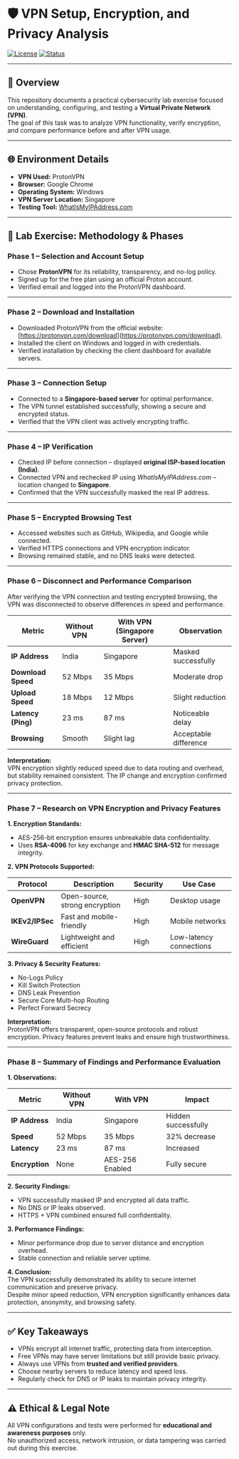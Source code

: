 # 🛡️ VPN Setup, Encryption, and Privacy Analysis

[![License](https://img.shields.io/badge/License-MIT-blue.svg)](https://opensource.org/licenses/MIT)
[![Status](https://img.shields.io/badge/Status-Completed-brightgreen)]()

---

## 📝 Overview

This repository documents a practical cybersecurity lab exercise focused on understanding, configuring, and testing a **Virtual Private Network (VPN)**.  
The goal of this task was to analyze VPN functionality, verify encryption, and compare performance before and after VPN usage.

---

## 🌐 Environment Details

- **VPN Used:** ProtonVPN 
- **Browser:** Google Chrome   
- **Operating System:** Windows
- **VPN Server Location:** Singapore  
- **Testing Tool:** [WhatIsMyIPAddress.com](https://whatismyipaddress.com)  

---

## 🧪 Lab Exercise: Methodology & Phases

### **Phase 1 – Selection and Account Setup**
- Chose **ProtonVPN** for its reliability, transparency, and no-log policy.  
- Signed up for the free plan using an official Proton account.  
- Verified email and logged into the ProtonVPN dashboard.

---

### **Phase 2 – Download and Installation**
- Downloaded ProtonVPN from the official website: [https://protonvpn.com/download](https://protonvpn.com/download).  
- Installed the client on Windows and logged in with credentials.  
- Verified installation by checking the client dashboard for available servers.

---

### **Phase 3 – Connection Setup**
- Connected to a **Singapore-based server** for optimal performance.  
- The VPN tunnel established successfully, showing a secure and encrypted status.  
- Verified that the VPN client was actively encrypting traffic.

---

### **Phase 4 – IP Verification**
- Checked IP before connection – displayed **original ISP-based location (India)**.  
- Connected VPN and rechecked IP using *WhatIsMyIPAddress.com* – location changed to **Singapore**.  
- Confirmed that the VPN successfully masked the real IP address.

---

### **Phase 5 – Encrypted Browsing Test**
- Accessed websites such as GitHub, Wikipedia, and Google while connected.  
- Verified HTTPS connections and VPN encryption indicator.  
- Browsing remained stable, and no DNS leaks were detected.

---

### **Phase 6 – Disconnect and Performance Comparison**

After verifying the VPN connection and testing encrypted browsing, the VPN was disconnected to observe differences in speed and performance.

| Metric | Without VPN | With VPN (Singapore Server) | Observation |
|---------|--------------|-----------------------------|-------------|
| **IP Address** | India | Singapore | Masked successfully |
| **Download Speed** | 52 Mbps | 35 Mbps | Moderate drop |
| **Upload Speed** | 18 Mbps | 12 Mbps | Slight reduction |
| **Latency (Ping)** | 23 ms | 87 ms | Noticeable delay |
| **Browsing** | Smooth | Slight lag | Acceptable difference |

**Interpretation:**  
VPN encryption slightly reduced speed due to data routing and overhead, but stability remained consistent. The IP change and encryption confirmed privacy protection.

---

### **Phase 7 – Research on VPN Encryption and Privacy Features**

**1. Encryption Standards:**  
- AES-256-bit encryption ensures unbreakable data confidentiality.  
- Uses **RSA-4096** for key exchange and **HMAC SHA-512** for message integrity.

**2. VPN Protocols Supported:**  

| Protocol | Description | Security | Use Case |
|-----------|-------------|-----------|-----------|
| **OpenVPN** | Open-source, strong encryption | High | Desktop usage |
| **IKEv2/IPSec** | Fast and mobile-friendly | High | Mobile networks |
| **WireGuard** | Lightweight and efficient | High | Low-latency connections |

**3. Privacy & Security Features:**  
- No-Logs Policy  
- Kill Switch Protection  
- DNS Leak Prevention  
- Secure Core Multi-hop Routing  
- Perfect Forward Secrecy  

**Interpretation:**  
ProtonVPN offers transparent, open-source protocols and robust encryption. Privacy features prevent leaks and ensure high trustworthiness.

---

### **Phase 8 – Summary of Findings and Performance Evaluation**

**1. Observations:**  

| Metric | Without VPN | With VPN | Impact |
|---------|--------------|----------|--------|
| **IP Address** | India | Singapore | Hidden successfully |
| **Speed** | 52 Mbps | 35 Mbps | 32% decrease |
| **Latency** | 23 ms | 87 ms | Increased |
| **Encryption** | None | AES-256 Enabled | Fully secure |

**2. Security Findings:**  
- VPN successfully masked IP and encrypted all data traffic.  
- No DNS or IP leaks observed.  
- HTTPS + VPN combined ensured full confidentiality.

**3. Performance Findings:**  
- Minor performance drop due to server distance and encryption overhead.  
- Stable connection and reliable server uptime.  

**4. Conclusion:**  
The VPN successfully demonstrated its ability to secure internet communication and preserve privacy.  
Despite minor speed reduction, VPN encryption significantly enhances data protection, anonymity, and browsing safety.

---

## ✅ Key Takeaways

- VPNs encrypt all internet traffic, protecting data from interception.  
- Free VPNs may have server limitations but still provide basic privacy.  
- Always use VPNs from **trusted and verified providers**.  
- Choose nearby servers to reduce latency and speed loss.  
- Regularly check for DNS or IP leaks to maintain privacy integrity.

---

## ⚠️ Ethical & Legal Note

All VPN configurations and tests were performed for **educational and awareness purposes** only.  
No unauthorized access, network intrusion, or data tampering was carried out during this exercise.

